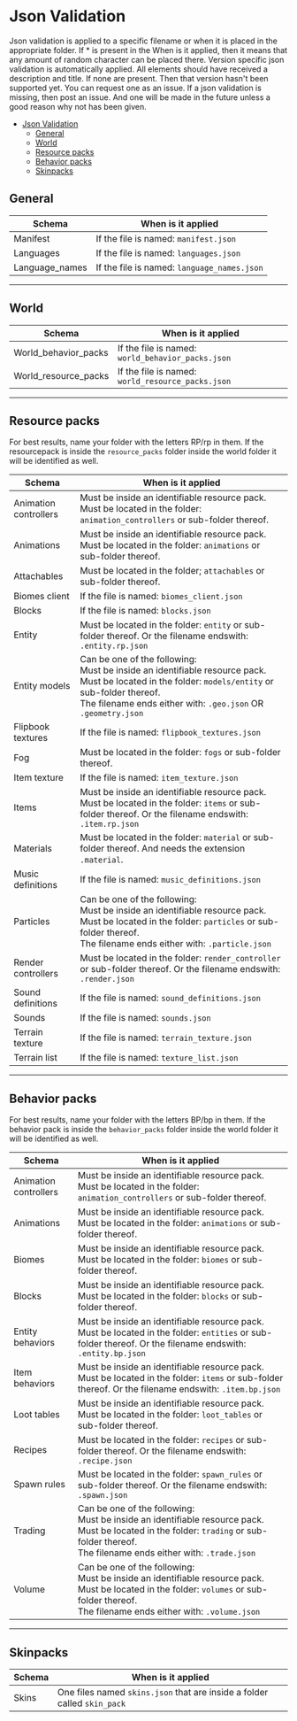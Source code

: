 # Json Validation

Json validation is applied to a specific filename or when it is placed in the appropriate folder. If \* is present in the When is it applied, then it means that any amount of
random character can be placed there. Version specific json validation is automatically applied. All elements should have received a description and title. If none are present.
Then that version hasn't been supported yet. You can request one as an issue. If a json validation is missing, then post an issue. And one will be made in the future unless a good
reason why not has been given.

- [Json Validation](#json-validation)
  - [General](#general)
  - [World](#world)
  - [Resource packs](#resource-packs)
  - [Behavior packs](#behavior-packs)
  - [Skinpacks](#skinpacks)

## General

| Schema         | When is it applied                          |
| -------------- | ------------------------------------------- |
| Manifest       | If the file is named: `manifest.json`       |
| Languages      | If the file is named: `languages.json`      |
| Language_names | If the file is named: `language_names.json` |

---

## World

| Schema               | When is it applied                                |
| -------------------- | ------------------------------------------------- |
| World_behavior_packs | If the file is named: `world_behavior_packs.json` |
| World_resource_packs | If the file is named: `world_resource_packs.json` |

---

## Resource packs

For best results, name your folder with the letters RP/rp in them. If the resourcepack is inside the `resource_packs` folder inside the world folder it will be identified as well.

| Schema                | When is it applied                                                                                                                                                                                                      |
| --------------------- | ----------------------------------------------------------------------------------------------------------------------------------------------------------------------------------------------------------------------- |
| Animation controllers | Must be inside an identifiable resource pack. Must be located in the folder: `animation_controllers` or sub-folder thereof.                                                                                             |
| Animations            | Must be inside an identifiable resource pack. Must be located in the folder: `animations` or sub-folder thereof.                                                                                                        |
| Attachables           | Must be located in the folder; `attachables` or sub-folder thereof.                                                                                                                                                     |
| Biomes client         | If the file is named: `biomes_client.json`                                                                                                                                                                              |
| Blocks                | If the file is named: `blocks.json`                                                                                                                                                                                     |
| Entity                | Must be located in the folder: `entity` or sub-folder thereof. Or the filename endswith: `.entity.rp.json`                                                                                                              |
| Entity models         | Can be one of the following:<br/>Must be inside an identifiable resource pack. Must be located in the folder: `models/entity` or sub-folder thereof.<br/>The filename ends either with: `.geo.json` OR `.geometry.json` |
| Flipbook textures     | If the file is named: `flipbook_textures.json`                                                                                                                                                                          |
| Fog                   | Must be located in the folder: `fogs` or sub-folder thereof.                                                                                                                                                            |
| Item texture          | If the file is named: `item_texture.json`                                                                                                                                                                               |
| Items                 | Must be inside an identifiable resource pack. Must be located in the folder: `items` or sub-folder thereof. Or the filename endswith: `.item.rp.json`                                                                   |
| Materials             | Must be located in the folder: `material` or sub-folder thereof. And needs the extension `.material`.                                                                                                                   |
| Music definitions     | If the file is named: `music_definitions.json`                                                                                                                                                                          |
| Particles             | Can be one of the following:<br/>Must be inside an identifiable resource pack. Must be located in the folder: `particles` or sub-folder thereof.<br/>The filename ends either with: `.particle.json`                    |
| Render controllers    | Must be located in the folder: `render_controller` or sub-folder thereof. Or the filename endswith: `.render.json`                                                                                                      |
| Sound definitions     | If the file is named: `sound_definitions.json`                                                                                                                                                                          |
| Sounds                | If the file is named: `sounds.json`                                                                                                                                                                                     |
| Terrain texture       | If the file is named: `terrain_texture.json`                                                                                                                                                                            |
| Terrain list          | If the file is named: `texture_list.json`                                                                                                                                                                               |

---

## Behavior packs

For best results, name your folder with the letters BP/bp in them. If the behavior pack is inside the `behavior_packs` folder inside the world folder it will be identified as well.

| Schema                | When is it applied                                                                                                                                                                               |
| --------------------- | ------------------------------------------------------------------------------------------------------------------------------------------------------------------------------------------------ |
| Animation controllers | Must be inside an identifiable resource pack. Must be located in the folder: `animation_controllers` or sub-folder thereof.                                                                      |
| Animations            | Must be inside an identifiable resource pack. Must be located in the folder: `animations` or sub-folder thereof.                                                                                 |
| Biomes                | Must be inside an identifiable resource pack. Must be located in the folder: `biomes` or sub-folder thereof.                                                                                     |
| Blocks                | Must be inside an identifiable resource pack. Must be located in the folder: `blocks` or sub-folder thereof.                                                                                     |
| Entity behaviors      | Must be inside an identifiable resource pack. Must be located in the folder: `entities` or sub-folder thereof. Or the filename endswith: `.entity.bp.json`                                       |
| Item behaviors        | Must be inside an identifiable resource pack. Must be located in the folder: `items` or sub-folder thereof. Or the filename endswith: `.item.bp.json`                                            |
| Loot tables           | Must be inside an identifiable resource pack. Must be located in the folder: `loot_tables` or sub-folder thereof.                                                                                |
| Recipes               | Must be located in the folder: `recipes` or sub-folder thereof. Or the filename endswith: `.recipe.json`                                                                                         |
| Spawn rules           | Must be located in the folder: `spawn_rules` or sub-folder thereof. Or the filename endswith: `.spawn.json`                                                                                      |
| Trading               | Can be one of the following:<br/>Must be inside an identifiable resource pack. Must be located in the folder: `trading` or sub-folder thereof.<br/>The filename ends either with: `.trade.json`  |
| Volume                | Can be one of the following:<br/>Must be inside an identifiable resource pack. Must be located in the folder: `volumes` or sub-folder thereof.<br/>The filename ends either with: `.volume.json` |

---

## Skinpacks

| Schema | When is it applied                                                       |
| ------ | ------------------------------------------------------------------------ |
| Skins  | One files named `skins.json` that are inside a folder called `skin_pack` |
